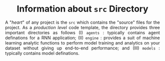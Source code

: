 <h1 align = "center">Information about <code>src</code> Directory</h1>

<div align = "justify">

A "_heart_" of any project is the `src` which contains the "source" files for the project. As a *production level* code template, the directory provides three important directories as follows (I) `agents` : typically contains agent definations for a RNN application; (II) `engine` : provides a suit of machine learning analytic functions to perform model training and analytics on your dataset without giving up end-to-end performance; and (III) `models` : typically contains model definations.

</div>